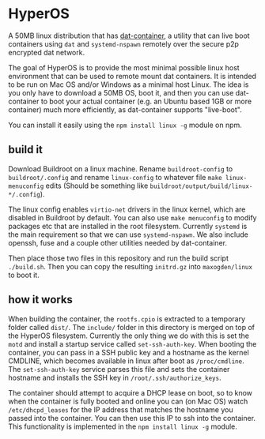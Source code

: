 # HyperOS

A 50MB linux distribution that has [dat-container](https://github.com/mafintosh/dat-container), a utility that can live boot containers using `dat` and `systemd-nspawn` remotely over the secure p2p encrypted dat network.

The goal of HyperOS is to provide the most minimal possible linux host environment that can be used to remote mount dat containers. It is intended to be run on Mac OS and/or Windows as a minimal host Linux. The idea is you only have to download a 50MB OS, boot it, and then you can use dat-container to boot your actual container (e.g. an Ubuntu based 1GB or more container) much more efficiently, as dat-container supports "live-boot".

You can install it easily using the `npm install linux -g` module on npm.

## build it

Download Buildroot on a linux machine. Rename `buildroot-config` to `buildroot/.config` and rename `linux-config` to whatever file `make linux-menuconfig` edits (Should be something like `buildroot/output/build/linux-*/.config`).

The linux config enables `virtio-net` drivers in the linux kernel, which are disabled in Buildroot by default. You can also use `make menuconfig` to modify packages etc that are installed in the root filesystem. Currently `systemd` is the main requirement so that we can use `systemd-nspawn`. We also include openssh, fuse and a couple other utilities needed by dat-container.

Then place those two files in this repository and run the build script `./build.sh`. Then you can copy the resulting `initrd.gz` into `maxogden/linux` to boot it.

## how it works

When building the container, the `rootfs.cpio` is extracted to a temporary folder called `dist/`. The `include/` folder in this directory is merged on top of the HyperOS filesystem. Currently the only thing we do with this is set the `motd` and install a startup service called `set-ssh-auth-key`. When booting the container, you can pass in a SSH public key and a hostname as the kernel CMDLINE, which becomes available in linux after boot as `/proc/cmdline`. The `set-ssh-auth-key` service parses this file and sets the container hostname and installs the SSH key in `/root/.ssh/authorize_keys`.

The container should attempt to acquire a DHCP lease on boot, so to know when the container is fully booted and online you can (on Mac OS) watch `/etc/dhcpd_leases` for the IP address that matches the hostname you passed into the container. You can then use this IP to ssh into the container. This functionality is implemented in the `npm install linux -g` module.
